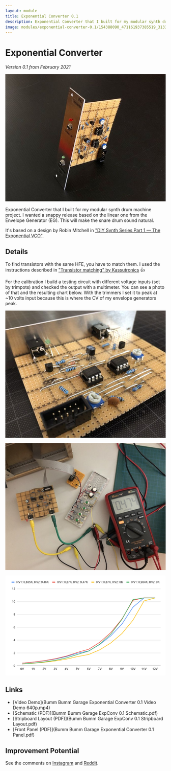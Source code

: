 ```yaml
---
layout: module
title: Exponential Converter 0.1
description: Exponential Converter that I built for my modular synth drum machine project.
image: modules/exponential-converter-0.1/154388090_471161937385519_3133007917346548765_n.jpg
---
```


# Exponential Converter

*Version 0.1 from February 2021*

![](154388090_471161937385519_3133007917346548765_n.jpg)

Exponential Converter that I built for my modular synth drum machine project. I wanted a snappy release based on the linear one from the Envelope Generator (EG). This will make the snare drum sound natural.

It's based on a design by Robin Mitchell in ["DIY Synth Series Part 1 — The Exponential VCO"](https://www.allaboutcircuits.com/projects/diy-synth-series-vco/).

## Details

To find transistors with the same HFE, you have to match them. I used the instructions described in ["Transistor matching" by Kassutronics](https://kassu2000.blogspot.com/2015/10/transistor-matching.html) 👍

For the calibration I build a testing circuit with different voltage inputs (set by trimpots) and checked the output with a multimeter. You can see a photo of that and the resulting chart below. With the trimmers I set it to peak at ~10 volts input because this is where the CV of my envelope generators peak.

![](154071496_785706842365955_7819474831100190743_n.jpg)

![](153647548_2848334918766242_4271693317320118724_n.jpg)

![](chart.png)

## Links

* [Video Demo](Bumm Bumm Garage Exponential Converter 0.1 Video Demo 640p.mp4)
* [Schematic (PDF)](Bumm Bumm Garage ExpConv 0.1 Schematic.pdf)
* [Stripboard Layout (PDF)](Bumm Bumm Garage ExpConv 0.1 Stripboard Layout.pdf)
* [Front Panel (PDF)](Bumm Bumm Garage Exponential Converter 0.1 Panel.pdf)

## Improvement Potential

See the comments on [Instagram](https://www.instagram.com/p/CLwjxVGh8AB/) and [Reddit](https://www.reddit.com/r/synthdiy/comments/lt0a0m/exponential_converter_in_eurorack_format_on/).